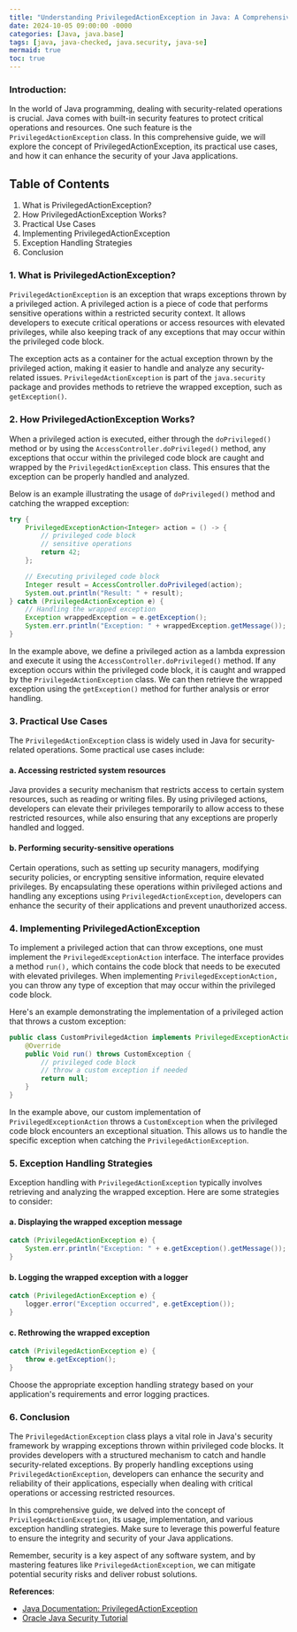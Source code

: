 ```yaml
---
title: "Understanding PrivilegedActionException in Java: A Comprehensive Guide"
date: 2024-10-05 09:00:00 -0000
categories: [Java, java.base]
tags: [java, java-checked, java.security, java-se]
mermaid: true
toc: true
---
```



### Introduction:
In the world of Java programming, dealing with security-related operations is crucial. Java comes with built-in security features to protect critical operations and resources. One such feature is the `PrivilegedActionException` class. In this comprehensive guide, we will explore the concept of PrivilegedActionException, its practical use cases, and how it can enhance the security of your Java applications.

## Table of Contents
1. What is PrivilegedActionException?
2. How PrivilegedActionException Works?
3. Practical Use Cases
4. Implementing PrivilegedActionException
5. Exception Handling Strategies
6. Conclusion

### 1. What is PrivilegedActionException?

`PrivilegedActionException` is an exception that wraps exceptions thrown by a privileged action. A privileged action is a piece of code that performs sensitive operations within a restricted security context. It allows developers to execute critical operations or access resources with elevated privileges, while also keeping track of any exceptions that may occur within the privileged code block.

The exception acts as a container for the actual exception thrown by the privileged action, making it easier to handle and analyze any security-related issues. `PrivilegedActionException` is part of the `java.security` package and provides methods to retrieve the wrapped exception, such as `getException()`.

### 2. How PrivilegedActionException Works?

When a privileged action is executed, either through the `doPrivileged()` method or by using the `AccessController.doPrivileged()` method, any exceptions that occur within the privileged code block are caught and wrapped by the `PrivilegedActionException` class. This ensures that the exception can be properly handled and analyzed.

Below is an example illustrating the usage of `doPrivileged()` method and catching the wrapped exception:

```java
try {
    PrivilegedExceptionAction<Integer> action = () -> {
        // privileged code block
        // sensitive operations
        return 42;
    };

    // Executing privileged code block
    Integer result = AccessController.doPrivileged(action);
    System.out.println("Result: " + result);
} catch (PrivilegedActionException e) {
    // Handling the wrapped exception
    Exception wrappedException = e.getException();
    System.err.println("Exception: " + wrappedException.getMessage());
}
```

In the example above, we define a privileged action as a lambda expression and execute it using the `AccessController.doPrivileged()` method. If any exception occurs within the privileged code block, it is caught and wrapped by the `PrivilegedActionException` class. We can then retrieve the wrapped exception using the `getException()` method for further analysis or error handling.

### 3. Practical Use Cases

The `PrivilegedActionException` class is widely used in Java for security-related operations. Some practical use cases include:

#### a. Accessing restricted system resources
Java provides a security mechanism that restricts access to certain system resources, such as reading or writing files. By using privileged actions, developers can elevate their privileges temporarily to allow access to these restricted resources, while also ensuring that any exceptions are properly handled and logged.

#### b. Performing security-sensitive operations
Certain operations, such as setting up security managers, modifying security policies, or encrypting sensitive information, require elevated privileges. By encapsulating these operations within privileged actions and handling any exceptions using `PrivilegedActionException`, developers can enhance the security of their applications and prevent unauthorized access.

### 4. Implementing PrivilegedActionException

To implement a privileged action that can throw exceptions, one must implement the `PrivilegedExceptionAction` interface. The interface provides a method `run(),` which contains the code block that needs to be executed with elevated privileges. When implementing `PrivilegedExceptionAction,` you can throw any type of exception that may occur within the privileged code block.

Here's an example demonstrating the implementation of a privileged action that throws a custom exception:

```java
public class CustomPrivilegedAction implements PrivilegedExceptionAction<Void> {
    @Override
    public Void run() throws CustomException {
        // privileged code block
        // throw a custom exception if needed
        return null;
    }
}
```

In the example above, our custom implementation of `PrivilegedExceptionAction` throws a `CustomException` when the privileged code block encounters an exceptional situation. This allows us to handle the specific exception when catching the `PrivilegedActionException`.

### 5. Exception Handling Strategies

Exception handling with `PrivilegedActionException` typically involves retrieving and analyzing the wrapped exception. Here are some strategies to consider:

#### a. Displaying the wrapped exception message
```java
catch (PrivilegedActionException e) {
    System.err.println("Exception: " + e.getException().getMessage());
}
```

#### b. Logging the wrapped exception with a logger
```java
catch (PrivilegedActionException e) {
    logger.error("Exception occurred", e.getException());
}
```

#### c. Rethrowing the wrapped exception
```java
catch (PrivilegedActionException e) {
    throw e.getException();
}
```

Choose the appropriate exception handling strategy based on your application's requirements and error logging practices.

### 6. Conclusion

The `PrivilegedActionException` class plays a vital role in Java's security framework by wrapping exceptions thrown within privileged code blocks. It provides developers with a structured mechanism to catch and handle security-related exceptions. By properly handling exceptions using `PrivilegedActionException`, developers can enhance the security and reliability of their applications, especially when dealing with critical operations or accessing restricted resources.

In this comprehensive guide, we delved into the concept of `PrivilegedActionException`, its usage, implementation, and various exception handling strategies. Make sure to leverage this powerful feature to ensure the integrity and security of your Java applications.

Remember, security is a key aspect of any software system, and by mastering features like `PrivilegedActionException`, we can mitigate potential security risks and deliver robust solutions.

**References**:
- [Java Documentation: PrivilegedActionException](https://docs.oracle.com/javase/8/docs/api/java/security/PrivilegedActionException.html)
- [Oracle Java Security Tutorial](https://docs.oracle.com/javase/tutorial/essential/environment/security.html)

